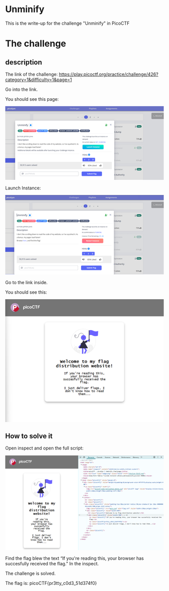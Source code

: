 # Unminify 
This is the write-up for the challenge "Unminify" in PicoCTF

# The challenge
## description
The link of the challenge: https://play.picoctf.org/practice/challenge/426?category=1&difficulty=1&page=1

Go into the link.

You should see this page:

![challenge](./img/challenge.png) 
 
Launch Instance:

![launch](./img/launch.png)  
 
Go to the link inside.

You should see this:

![mission_screen](./img/mission_screen.png) 
 
## How to solve it

Open inspect and open the full script:

![inspect](./img/inspect.png)  
 
Find the flag blew the text “If you're reading this, your browser has succesfully received the flag.” In the inspect.

The challenge is solved.

The flag is: picoCTF{pr3tty_c0d3_51d374f0}

